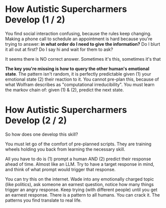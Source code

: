 # How Autistic Supercharmers Develop (1 / 2)

You find social interaction confusing, because the rules keep changing. Making a phone call to schedule an appointment is hard because you're trying to answer: **in what order do I need to give the information?** Do I blurt it all out at first? Do I say hi and wait for them to ask? 

It seems there is NO correct answer. Sometimes it's this, sometimes it's that

**The key you're missing is how to query the other human's emotional state**. The pattern isn't random, it is perfectly predictable given (1) your emotional state (2) their reaction to it. You cannot pre-plan this, because of what Wolfram describes as "computational irreducibility". You must learn the markov chain of: given (1) & (2), predict the next state. 

# How Autistic Supercharmers Develop (2 / 2)

So how does one develop this skill? 

You must let go of the comfort of pre-planned scripts. They are training wheels holding you back from learning the necessary skill.

All you have to do is (1) prompt a human AND (2) predict their response ahead of time. Almost like an LLM. Try to have a target response in mind, and think of what prompt would trigger that response. 

You can try this on the internet. Wade into any emotionally charged topic (like politics), ask someone an earnest question, notice how many things trigger an angry response. Keep trying (with different people) until you get an earnest response. There is a pattern to all humans. You can crack it. The patterns you find translate to real life. 